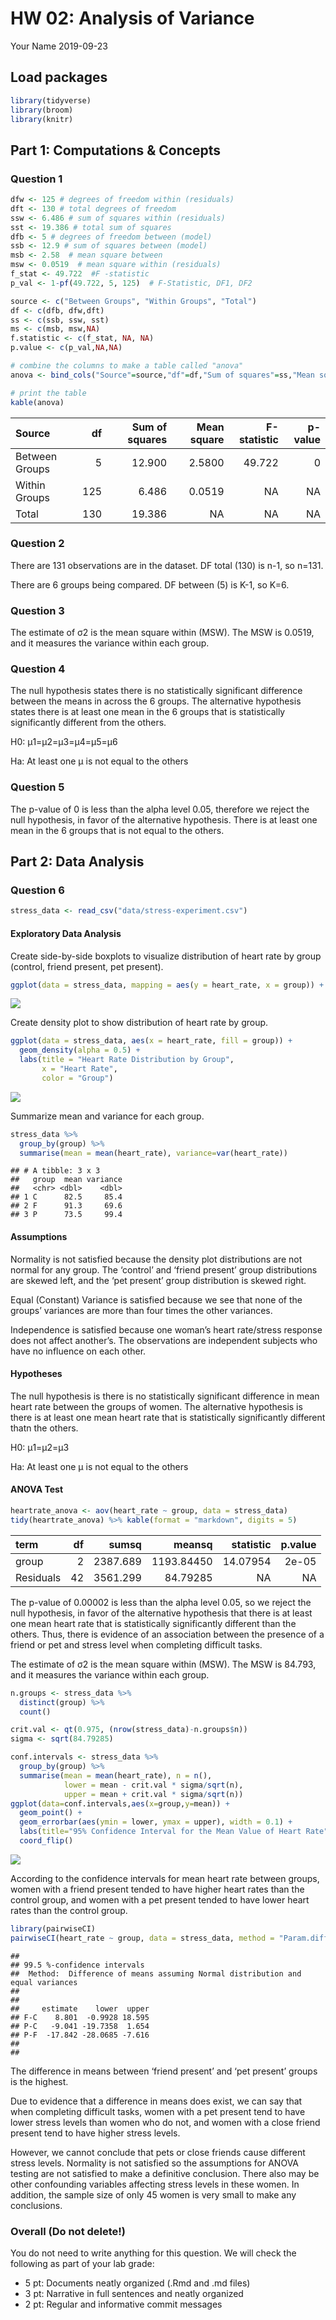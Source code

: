 HW 02: Analysis of Variance
================
Your Name
2019-09-23

## Load packages

``` r
library(tidyverse)
library(broom)
library(knitr) 
```

## Part 1: Computations & Concepts

### Question 1

``` r
dfw <- 125 # degrees of freedom within (residuals)
dft <- 130 # total degrees of freedom
ssw <- 6.486 # sum of squares within (residuals)
sst <- 19.386 # total sum of squares
dfb <- 5 # degrees of freedom between (model)
ssb <- 12.9 # sum of squares between (model)
msb <- 2.58  # mean square between
msw <- 0.0519  # mean square within (residuals)
f_stat <- 49.722  #F -statistic 
p_val <- 1-pf(49.722, 5, 125)  # F-Statistic, DF1, DF2
```

``` r
source <- c("Between Groups", "Within Groups", "Total")
df <- c(dfb, dfw,dft)
ss <- c(ssb, ssw, sst)
ms <- c(msb, msw,NA)  
f.statistic <- c(f_stat, NA, NA)
p.value <- c(p_val,NA,NA)

# combine the columns to make a table called "anova"
anova <- bind_cols("Source"=source,"df"=df,"Sum of squares"=ss,"Mean square"=ms,"F-statistic"=f.statistic,"p-value"=p.value)

# print the table 
kable(anova) 
```

| Source         |  df | Sum of squares | Mean square | F-statistic | p-value |
| :------------- | --: | -------------: | ----------: | ----------: | ------: |
| Between Groups |   5 |         12.900 |      2.5800 |      49.722 |       0 |
| Within Groups  | 125 |          6.486 |      0.0519 |          NA |      NA |
| Total          | 130 |         19.386 |          NA |          NA |      NA |

### Question 2

There are 131 observations are in the dataset. DF total (130) is n-1, so
n=131.

There are 6 groups being compared. DF between (5) is K-1, so K=6.

### Question 3

The estimate of σ2 is the mean square within (MSW). The MSW is 0.0519,
and it measures the variance within each group.

### Question 4

The null hypothesis states there is no statistically significant
difference between the means in across the 6 groups. The alternative
hypothesis states there is at least one mean in the 6 groups that is
statistically significantly different from the others.

H0: μ1=μ2=μ3=μ4=μ5=μ6

Ha: At least one μ is not equal to the others

### Question 5

The p-value of 0 is less than the alpha level 0.05, therefore we reject
the null hypothesis, in favor of the alternative hypothesis. There is at
least one mean in the 6 groups that is not equal to the others.

## Part 2: Data Analysis

### Question 6

``` r
stress_data <- read_csv("data/stress-experiment.csv")
```

#### Exploratory Data Analysis

Create side-by-side boxplots to visualize distribution of heart rate by
group (control, friend present, pet
present).

``` r
ggplot(data = stress_data, mapping = aes(y = heart_rate, x = group)) + geom_boxplot() + labs(title = "Distribution of Heart Rate by Group", x = "Group", y = "Heart Rate")
```

![](hw-02-anova_files/figure-gfm/boxplot-1.png)<!-- -->

Create density plot to show distribution of heart rate by group.

``` r
ggplot(data = stress_data, aes(x = heart_rate, fill = group)) +
  geom_density(alpha = 0.5) + 
  labs(title = "Heart Rate Distribution by Group", 
       x = "Heart Rate", 
       color = "Group")
```

![](hw-02-anova_files/figure-gfm/density-plot-1.png)<!-- -->

Summarize mean and variance for each group.

``` r
stress_data %>%
  group_by(group) %>%
  summarise(mean = mean(heart_rate), variance=var(heart_rate))
```

    ## # A tibble: 3 x 3
    ##   group  mean variance
    ##   <chr> <dbl>    <dbl>
    ## 1 C      82.5     85.4
    ## 2 F      91.3     69.6
    ## 3 P      73.5     99.4

#### Assumptions

Normality is not satisfied because the density plot distributions are
not normal for any group. The ‘control’ and ‘friend present’ group
distributions are skewed left, and the ‘pet present’ group distribution
is skewed right.

Equal (Constant) Variance is satisfied because we see that none of the
groups’ variances are more than four times the other variances.

Independence is satisfied because one woman’s heart rate/stress response
does not affect another’s. The observations are independent subjects who
have no influence on each other.

#### Hypotheses

The null hypothesis is there is no statistically significant difference
in mean heart rate between the groups of women. The alternative
hypothesis is there is at least one mean heart rate that is
statistically significantly different thatn the others.

H0: μ1=μ2=μ3

Ha: At least one μ is not equal to the others

#### ANOVA Test

``` r
heartrate_anova <- aov(heart_rate ~ group, data = stress_data)
tidy(heartrate_anova) %>% kable(format = "markdown", digits = 5)
```

| term      | df |    sumsq |     meansq | statistic | p.value |
| :-------- | -: | -------: | ---------: | --------: | ------: |
| group     |  2 | 2387.689 | 1193.84450 |  14.07954 |   2e-05 |
| Residuals | 42 | 3561.299 |   84.79285 |        NA |      NA |

The p-value of 0.00002 is less than the alpha level 0.05, so we reject
the null hypothesis, in favor of the alternative hypothesis that there
is at least one mean heart rate that is statistically significantly
different than the others. Thus, there is evidence of an association
between the presence of a friend or pet and stress level when completing
difficult tasks.

The estimate of σ2 is the mean square within (MSW). The MSW is 84.793,
and it measures the variance within each group.

``` r
n.groups <- stress_data %>%
  distinct(group) %>% 
  count()

crit.val <- qt(0.975, (nrow(stress_data)-n.groups$n))
sigma <- sqrt(84.79285)

conf.intervals <- stress_data %>%
  group_by(group) %>% 
  summarise(mean = mean(heart_rate), n = n(), 
            lower = mean - crit.val * sigma/sqrt(n),
            upper = mean + crit.val * sigma/sqrt(n))
ggplot(data=conf.intervals,aes(x=group,y=mean)) +
  geom_point() + 
  geom_errorbar(aes(ymin = lower, ymax = upper), width = 0.1) + 
  labs(title="95% Confidence Interval for the Mean Value of Heart Rate", x = "Group", y = "Heart Rate", subtitle="by Group") +
  coord_flip()
```

![](hw-02-anova_files/figure-gfm/intervals-1.png)<!-- -->

According to the confidence intervals for mean heart rate between
groups, women with a friend present tended to have higher heart rates
than the control group, and women with a pet present tended to have
lower heart rates than the control group.

``` r
library(pairwiseCI)
pairwiseCI(heart_rate ~ group, data = stress_data, method = "Param.diff", conf.level = 0.995, var.equal = TRUE)
```

    ##   
    ## 99.5 %-confidence intervals 
    ##  Method:  Difference of means assuming Normal distribution and equal variances 
    ##   
    ##   
    ##     estimate    lower  upper
    ## F-C    8.801  -0.9928 18.595
    ## P-C   -9.041 -19.7358  1.654
    ## P-F  -17.842 -28.0685 -7.616
    ##   
    ## 

The difference in means between ‘friend present’ and ‘pet present’
groups is the highest.

Due to evidence that a difference in means does exist, we can say that
when completing difficult tasks, women with a pet present tend to have
lower stress levels than women who do not, and women with a close friend
present tend to have higher stress levels.

However, we cannot conclude that pets or close friends cause different
stress levels. Normality is not satisfied so the assumptions for ANOVA
testing are not satisfied to make a definitive conclusion. There also
may be other confounding variables affecting stress levels in these
women. In addition, the sample size of only 45 women is very small to
make any conclusions.

### Overall (Do not delete\!)

You do not need to write anything for this question. We will check the
following as part of your lab grade:

  - 5 pt: Documents neatly organized (.Rmd and .md files)
  - 3 pt: Narrative in full sentences and neatly organized
  - 2 pt: Regular and informative commit messages
